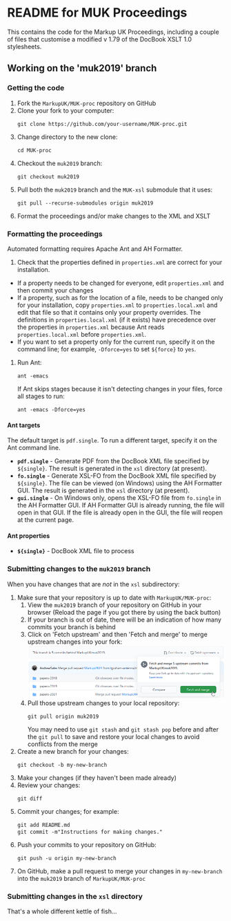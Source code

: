 # README for MUK Proceedings

This contains the code for the Markup UK Proceedings, including a couple of files that customise a modified v 1.79 of the DocBook XSLT 1.0 stylesheets.

## Working on the 'muk2019' branch

### Getting the code

1. Fork the `MarkupUK/MUK-proc` repository on GitHub
1. Clone your fork to your computer:
   ```
   git clone https://github.com/your-username/MUK-proc.git
   ```
1. Change directory to the new clone:
   ```
   cd MUK-proc
   ```
1. Checkout the `muk2019` branch:
   ```
   git checkout muk2019
   ```
1. Pull both the `muk2019` branch and the `MUK-xsl` submodule that it uses:
   ```
   git pull --recurse-submodules origin muk2019
   ```
1. Format the proceedings and/or make changes to the XML and XSLT

### Formatting the proceedings

Automated formatting requires Apache Ant and AH Formatter.

1. Check that the properties defined in `properties.xml` are correct for your installation.
 - If a property needs to be changed for everyone, edit `properties.xml` and then commit your changes
 - If a property, such as for the location of a file, needs to be changed only for your installation, copy `properties.xml` to `properties.local.xml` and edit that file so that it contains only your property overrides. The definitions in `properties.local.xml` (if it exists) have precedence over the properties in `properties.xml` because Ant reads `properties.local.xml` before `properties.xml`.
 - If you want to set a property only for the current run, specify it on the command line; for example, `-Dforce=yes` to set `${force}` to `yes`.
1. Run Ant:
   ```
   ant -emacs
   ```
   If Ant skips stages because it isn't detecting changes in your files, force all stages to run:
   ```
   ant -emacs -Dforce=yes
   ```

#### Ant targets

The default target is `pdf.single`. To run a different target, specify it on the Ant command line.

- **`pdf.single`** -
  Generate PDF from the DocBook XML file specified by `${single}`.
  The result is generated in the `xsl` directory (at present).
- **`fo.single`** -
  Generate XSL-FO from the DocBook XML file specified by `${single}`. The file can be viewed (on Windows) using the AH Formatter GUI.
  The result is generated in the `xsl` directory (at present).
- **`gui.single`** -
  On Windows only, opens the XSL-FO file from `fo.single` in the AH Formatter GUI. If AH Formatter GUI is already running, the file will open in that GUI. If the file is already open in the GUI, the file will reopen at the current page.

#### Ant properties

- **`${single}`** -
  DocBook XML file to process

### Submitting changes to the `muk2019` branch

When you have changes that are *not* in the `xsl` subdirectory:

1. Make sure that your repository is up to date with `MarkupUK/MUK-proc`:
   1. View the `muk2019` branch of your repository on GitHub in your browser
	  (Reload the page if you got there by using the back button)
   1. If your branch is out of date, there will be an indication of how many commits your branch is behind
   1. Click on 'Fetch upstream' and then 'Fetch and merge' to merge upstream changes into your fork:
	  ![](fetch-and-merge.png)
   1. Pull those upstream changes to your local repository:
      ```
	  git pull origin muk2019
	  ```
	  You may need to use `git stash` and `git stash pop` before and after the `git pull` to save and restore your local changes to avoid conflicts from the merge
1. Create a new branch for your changes:
   ```
   git checkout -b my-new-branch
   ```
1. Make your changes (if they haven't been made already)
1. Review your changes:
   ```
   git diff
   ```
1. Commit your changes; for example:
   ```
   git add README.md
   git commit -m"Instructions for making changes."
   ```
1. Push your commits to your repository on GitHub:
   ```
   git push -u origin my-new-branch
   ```
1. On GitHub, make a pull request to merge your changes in `my-new-branch` into the `muk2019` branch of `MarkupUK/MUK-proc`

### Submitting changes in the `xsl` directory

That's a whole different kettle of fish...
